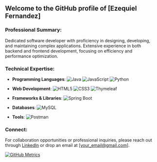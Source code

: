 ## Welcome to the GitHub profile of [Ezequiel Fernandez]

### Professional Summary:
Dedicated software developer with proficiency in designing, developing, and maintaining complex applications. Extensive experience in both backend and frontend development, focusing on efficiency and performance optimization.

### Technical Expertise:

- **Programming Languages**: 
  ![Java](https://img.shields.io/badge/-Java-E34A86?style=flat-square&logo=java)
  ![JavaScript](https://img.shields.io/badge/-JavaScript-black?style=flat-square&logo=javascript)
  ![Python](https://img.shields.io/badge/-Python-3776AB?style=flat-square&logo=python)

- **Web Development**:
  ![HTML5](https://img.shields.io/badge/-HTML5-E34F26?style=flat-square&logo=html5&logoColor=white)
  ![CSS3](https://img.shields.io/badge/-CSS3-1572B6?style=flat-square&logo=css3)
  ![Thymeleaf](https://img.shields.io/badge/-Thymeleaf-005F0F?style=flat-square&logo=thymeleaf)

- **Frameworks & Libraries**:
  ![Spring Boot](https://img.shields.io/badge/-SpringBoot-6DB33F?style=flat-square&logo=spring-boot)

- **Databases**:
  ![MySQL](https://img.shields.io/badge/-MySQL-black?style=flat-square&logo=mysql)

- **Tools**:
  ![Postman](https://img.shields.io/badge/-Postman-FF6C37?style=flat-square&logo=postman)



### Connect:
For collaboration opportunities or professional inquiries, please reach out through [LinkedIn](linkedin.com/in/ezequiel-fernandez-76134110a) or drop an email at [your_email@gmail.com].

[![GitHub Metrics](https://github-readme-stats.vercel.app/api?username=YourGitHubUsername&count_private=true&show_icons=true)](https://github.com/YourGitHubUsername)
